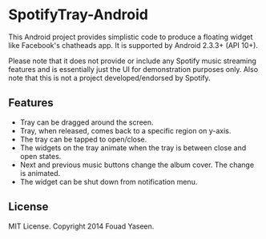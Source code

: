 SpotifyTray-Android
===================
This Android project provides simplistic code to produce a floating widget like Facebook's chatheads app. It is supported by Android 2.3.3+ (API 10+).

Please note that it does not provide or include any Spotify music streaming features and is essentially just the UI for demonstration purposes only. Also note that this is not a project developed/endorsed by Spotify.

## Features
- Tray can be dragged around the screen.
- Tray, when released, comes back to a specific region on y-axis.
- The tray can be tapped to open/close.
- The widgets on the tray animate when the tray is between close and open states.
- Next and previous music buttons change the album cover. The change is animated.
- The widget can be shut down from notification menu.

## License
MIT License. Copyright 2014 Fouad Yaseen.
